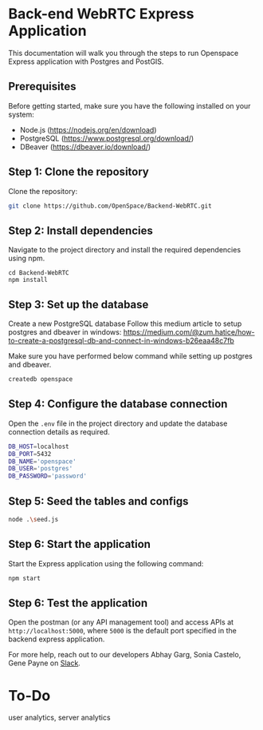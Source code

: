 # Back-end WebRTC Express Application

This documentation will walk you through the steps to run Openspace Express application with Postgres and PostGIS.

## Prerequisites
Before getting started, make sure you have the following installed on your system:
- Node.js (https://nodejs.org/en/download)
- PostgreSQL (https://www.postgresql.org/download/)
- DBeaver (https://dbeaver.io/download/)

## Step 1: Clone the repository
Clone the repository:

```bash
git clone https://github.com/OpenSpace/Backend-WebRTC.git
```

## Step 2: Install dependencies
Navigate to the project directory and install the required dependencies using npm.

```shell
cd Backend-WebRTC
npm install
```

## Step 3: Set up the database
Create a new PostgreSQL database
Follow this medium article to setup postgres and dbeaver in windows:
https://medium.com/@zum.hatice/how-to-create-a-postgresql-db-and-connect-in-windows-b26eaa48c7fb

Make sure you have performed below command while setting up postgres and dbeaver.
```bash
createdb openspace
```

## Step 4: Configure the database connection
Open the `.env` file in the project directory and update the database connection details as required.

```bash
DB_HOST=localhost
DB_PORT=5432
DB_NAME='openspace'
DB_USER='postgres'
DB_PASSWORD='password'
```

## Step 5: Seed the tables and configs
```bash
node .\seed.js
```

## Step 6: Start the application
Start the Express application using the following command:

```bash
npm start
```

## Step 6: Test the application
Open the postman (or any API management tool) and access APIs at `http://localhost:5000`, where `5000` is the default port specified in the backend express application.

For more help, reach out to our developers Abhay Garg, Sonia Castelo, Gene Payne on [Slack](https://openspacesupport.slack.com/join/shared_invite/zt-24uhn3wvo-gCGHgjg2m9tHzKUEb_FyMQ).


# To-Do
user analytics, server analytics